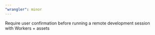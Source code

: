```yaml
---
"wrangler": minor
---
```


Require user confirmation before running a remote development session with Workers + assets

